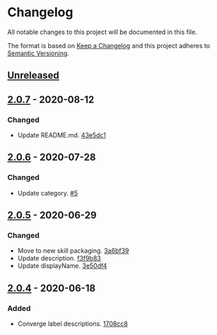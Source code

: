 # Changelog

All notable changes to this project will be documented in this file.

The format is based on [Keep a Changelog](http://keepachangelog.com/)
and this project adheres to [Semantic Versioning](http://semver.org/).

## [Unreleased](https://github.com/atomist-skills/github-branch-deletion-skill/compare/2.0.7...HEAD)

## [2.0.7](https://github.com/atomist-skills/github-branch-deletion-skill/compare/2.0.6...2.0.7) - 2020-08-12

### Changed

-   Update README.md. [43e5dc1](https://github.com/atomist-skills/github-branch-deletion-skill/commit/43e5dc1e2163bfb31c8d4f855a33fd237367081d)

## [2.0.6](https://github.com/atomist-skills/github-branch-deletion-skill/compare/2.0.5...2.0.6) - 2020-07-28

### Changed

-   Update category. [#5](https://github.com/atomist-skills/github-branch-deletion-skill/issues/5)

## [2.0.5](https://github.com/atomist-skills/github-branch-deletion-skill/compare/2.0.4...2.0.5) - 2020-06-29

### Changed

-   Move to new skill packaging. [3a6bf39](https://github.com/atomist-skills/github-branch-deletion-skill/commit/3a6bf39491545e341d7ea24d6fcf399b494a0c1e)
-   Update description. [f3f9b83](https://github.com/atomist-skills/github-branch-deletion-skill/commit/f3f9b83f4452fd6c2ac0d06d9d2d565331ba3204)
-   Update displayName. [3e50df4](https://github.com/atomist-skills/github-branch-deletion-skill/commit/3e50df4e88bbd3fc145e5d79ec8030598dbe15cd)

## [2.0.4](https://github.com/atomist-skills/github-branch-deletion-skill/tree/2.0.4) - 2020-06-18

### Added

-   Converge label descriptions. [1708cc8](https://github.com/atomist-skills/github-branch-deletion-skill/commit/1708cc81516df44def7a5a908b58842803c68657)
